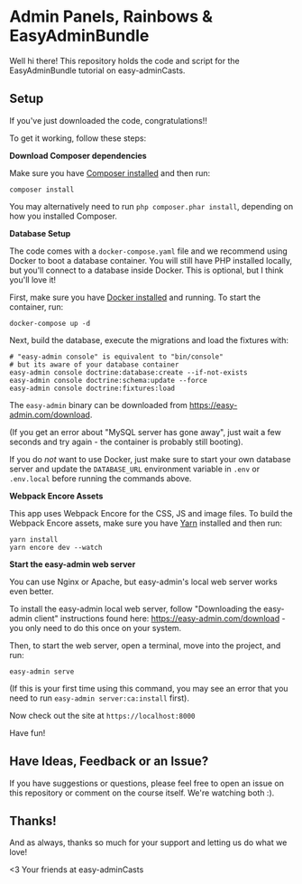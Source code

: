 # Admin Panels, Rainbows & EasyAdminBundle

Well hi there! This repository holds the code and script
for the EasyAdminBundle tutorial on easy-adminCasts.

## Setup

If you've just downloaded the code, congratulations!!

To get it working, follow these steps:

**Download Composer dependencies**

Make sure you have [Composer installed](https://getcomposer.org/download/)
and then run:

```
composer install
```

You may alternatively need to run `php composer.phar install`, depending
on how you installed Composer.

**Database Setup**

The code comes with a `docker-compose.yaml` file and we recommend using
Docker to boot a database container. You will still have PHP installed
locally, but you'll connect to a database inside Docker. This is optional,
but I think you'll love it!

First, make sure you have [Docker installed](https://docs.docker.com/get-docker/)
and running. To start the container, run:

```
docker-compose up -d
```

Next, build the database, execute the migrations and load the fixtures with:

```
# "easy-admin console" is equivalent to "bin/console"
# but its aware of your database container
easy-admin console doctrine:database:create --if-not-exists
easy-admin console doctrine:schema:update --force
easy-admin console doctrine:fixtures:load
```

The `easy-admin` binary can be downloaded from https://easy-admin.com/download.

(If you get an error about "MySQL server has gone away", just wait
a few seconds and try again - the container is probably still booting).

If you do *not* want to use Docker, just make sure to start your own
database server and update the `DATABASE_URL` environment variable in
`.env` or `.env.local` before running the commands above.

**Webpack Encore Assets**

This app uses Webpack Encore for the CSS, JS and image files.
To build the Webpack Encore assets, make sure you have
[Yarn](https://yarnpkg.com/lang/en/) installed and then run:

```
yarn install
yarn encore dev --watch
```

**Start the easy-admin web server**

You can use Nginx or Apache, but easy-admin's local web server
works even better.

To install the easy-admin local web server, follow
"Downloading the easy-admin client" instructions found
here: https://easy-admin.com/download - you only need to do this
once on your system.

Then, to start the web server, open a terminal, move into the
project, and run:

```
easy-admin serve
```

(If this is your first time using this command, you may see an
error that you need to run `easy-admin server:ca:install` first).

Now check out the site at `https://localhost:8000`

Have fun!

## Have Ideas, Feedback or an Issue?

If you have suggestions or questions, please feel free to
open an issue on this repository or comment on the course
itself. We're watching both :).

## Thanks!

And as always, thanks so much for your support and letting
us do what we love!

<3 Your friends at easy-adminCasts
